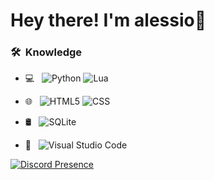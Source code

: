 # Hey there! I'm alessio👋

<h3> 🛠 &nbsp;Knowledge</h3>

- 💻 &nbsp;
  ![Python](https://img.shields.io/badge/-Python-333333?style=flat&logo=python)
  ![Lua](https://img.shields.io/badge/-Lua-333333?style=flat&logo=Lua&logoColor=007396)

- 🌐 &nbsp;
  ![HTML5](https://img.shields.io/badge/-HTML5-333333?style=flat&logo=HTML5)
  ![CSS](https://img.shields.io/badge/-CSS-333333?style=flat&logo=CSS3&logoColor=1572B6)
- 🛢 &nbsp;
  ![SQLite](https://img.shields.io/badge/-SQLite-333333?style=flat&logo=sqlite&logoColor=49A7DD)

- 🔧 &nbsp;
  ![Visual Studio Code](https://img.shields.io/badge/-Visual%20Studio%20Code-333333?style=flat&logo=visual-studio-code&logoColor=007ACC)

[![Discord Presence](https://lanyard.cnrad.dev/api/348548869996412932)](https://discord.com/users/348548869996412932)
<br/>
